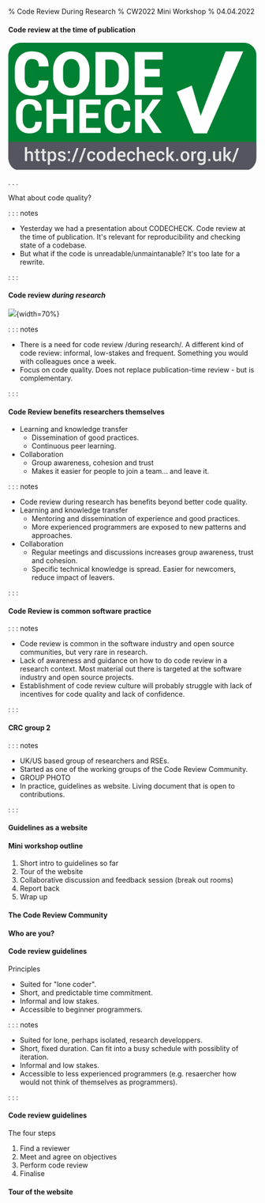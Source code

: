 % Code Review During Research
% CW2022 Mini Workshop
% 04.04.2022

#### Code review at the time of publication

![](img/codecheck_logo.svg "A caption?")

. . .

What about code quality?

: : : notes

- Yesterday we had a presentation about CODECHECK. Code review at the
  time of publication. It's relevant for reproducibility and checking
  state of a codebase.
- But what if the code is unreadable/unmaintanable? It's too late for
  a rewrite.

: : :


#### Code review *during research*

![](img/pexels-christina-morillo-1181469.jpg ""){width=70%}

: : : notes

- There is a need for code review /during research/. A different kind
  of code review: informal, low-stakes and frequent. Something you
  would with colleagues once a week.
- Focus on code quality. Does not replace publication-time review -
  but is complementary.

: : :

#### Code Review benefits researchers themselves

- Learning and knowledge transfer
  - Dissemination of good practices.
  - Continuous peer learning.
- Collaboration
  - Group awareness, cohesion and trust
  - Makes it easier for people to join a team... and leave it.

: : : notes

- Code review during research has benefits beyond better code quality.
- Learning and knowledge transfer
  + Mentoring and dissemination of experience and good practices.
  + More experienced programmers are exposed to new patterns and
    approaches.
- Collaboration
  + Regular meetings and discussions increases group awareness, trust
    and cohesion.
  + Specific technical knowledge is spread. Easier for newcomers,
    reduce impact of leavers.

: : :

#### Code Review is common software practice

: : : notes

- Code review is common in the software industry and open source
  communities, but very rare in research.
- Lack of awareness and guidance on how to do code review in a
  research context. Most material out there is targeted at the
  software industry and open source projects.
- Establishment of code review culture will probably struggle with
  lack of incentives for code quality and lack of confidence.

: : :
#### CRC group 2

: : : notes

- UK/US based group of researchers and RSEs.
- Started as one of the working groups of the Code Review Community.
- GROUP PHOTO
- In practice, guidelines as website. Living document that is open to
  contributions.

: : :
#### Guidelines as a website

#### Mini workshop outline

1. Short intro to guidelines so far
2. Tour of the website
3. Collaborative discussion and feedback session (break out rooms)
4. Report back
5. Wrap up

#### The Code Review Community

#### Who are you?

#### Code review guidelines

Principles

- Suited for "lone coder".
- Short, and predictable time commitment.
- Informal and low stakes.
- Accessible to beginner programmers.

: : : notes

- Suited for lone, perhaps isolated, research developpers.
- Short, fixed duration. Can fit into a busy schedule with possiblity
  of iteration.
- Informal and low stakes.
- Accessible to less experienced programmers (e.g. resaercher how
  would not think of themselves as programmers).

: : :

#### Code review guidelines

The four steps

1. Find a reviewer
2. Meet and agree on objectives
3. Perform code review
4. Finalise

#### Tour of the website
